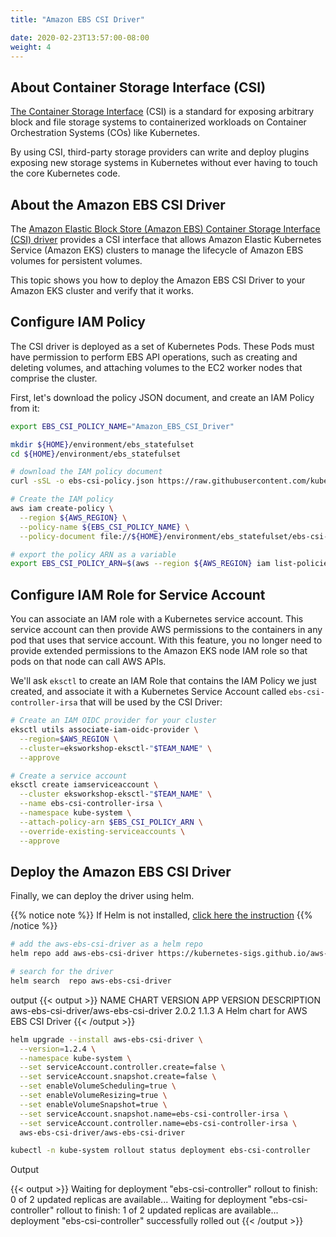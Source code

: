 ```yaml
---
title: "Amazon EBS CSI Driver"

date: 2020-02-23T13:57:00-08:00
weight: 4
---
```

## About Container Storage Interface (CSI)

[The Container Storage Interface](https://github.com/container-storage-interface/spec/blob/master/spec.md) (CSI) is a standard for exposing arbitrary block and file storage systems to containerized workloads on Container Orchestration Systems (COs) like Kubernetes.

By using CSI, third-party storage providers can write and deploy plugins exposing new storage systems in Kubernetes without ever having to touch the core Kubernetes code.

## About the Amazon EBS CSI Driver

The [Amazon Elastic Block Store (Amazon EBS) Container Storage Interface (CSI) driver](https://github.com/kubernetes-sigs/aws-ebs-csi-driver) provides a CSI interface that allows Amazon Elastic Kubernetes Service (Amazon EKS) clusters to manage the lifecycle of Amazon EBS volumes for persistent volumes.

This topic shows you how to deploy the Amazon EBS CSI Driver to your Amazon EKS cluster and verify that it works.

## Configure IAM Policy

The CSI driver is deployed as a set of Kubernetes Pods. These Pods must have permission to perform EBS API operations, such as creating and deleting volumes, and attaching volumes to the EC2 worker nodes that comprise the cluster.

First, let's download the policy JSON document, and create an IAM Policy from it:

```sh
export EBS_CSI_POLICY_NAME="Amazon_EBS_CSI_Driver"

mkdir ${HOME}/environment/ebs_statefulset
cd ${HOME}/environment/ebs_statefulset

# download the IAM policy document
curl -sSL -o ebs-csi-policy.json https://raw.githubusercontent.com/kubernetes-sigs/aws-ebs-csi-driver/master/docs/example-iam-policy.json

# Create the IAM policy
aws iam create-policy \
  --region ${AWS_REGION} \
  --policy-name ${EBS_CSI_POLICY_NAME} \
  --policy-document file://${HOME}/environment/ebs_statefulset/ebs-csi-policy.json

# export the policy ARN as a variable
export EBS_CSI_POLICY_ARN=$(aws --region ${AWS_REGION} iam list-policies --query 'Policies[?PolicyName==`'$EBS_CSI_POLICY_NAME'`].Arn' --output text)
```

## Configure IAM Role for Service Account

You can associate an IAM role with a Kubernetes service account. This service account can then provide AWS permissions to the containers in any pod that uses that service account. With this feature, you no longer need to provide extended permissions to the Amazon EKS node IAM role so that pods on that node can call AWS APIs.

We'll ask `eksctl` to create an IAM Role that contains the IAM Policy we just created, and associate it with a Kubernetes Service Account called `ebs-csi-controller-irsa` that will be used by the CSI Driver:

```sh
# Create an IAM OIDC provider for your cluster
eksctl utils associate-iam-oidc-provider \
  --region=$AWS_REGION \
  --cluster=eksworkshop-eksctl-"$TEAM_NAME" \
  --approve

# Create a service account
eksctl create iamserviceaccount \
  --cluster eksworkshop-eksctl-"$TEAM_NAME" \
  --name ebs-csi-controller-irsa \
  --namespace kube-system \
  --attach-policy-arn $EBS_CSI_POLICY_ARN \
  --override-existing-serviceaccounts \
  --approve
```

## Deploy the Amazon EBS CSI Driver

Finally, we can deploy the driver using helm.

{{% notice note %}}
If Helm is not installed, [click here the instruction](/samen/060_helm/helm_intro/install/)
{{% /notice %}}

```sh
# add the aws-ebs-csi-driver as a helm repo
helm repo add aws-ebs-csi-driver https://kubernetes-sigs.github.io/aws-ebs-csi-driver

# search for the driver
helm search  repo aws-ebs-csi-driver
```

output
{{< output >}}
NAME                                    CHART VERSION   APP VERSION     DESCRIPTION
aws-ebs-csi-driver/aws-ebs-csi-driver   2.0.2           1.1.3           A Helm chart for AWS EBS CSI Driver
{{< /output >}}

```sh
helm upgrade --install aws-ebs-csi-driver \
  --version=1.2.4 \
  --namespace kube-system \
  --set serviceAccount.controller.create=false \
  --set serviceAccount.snapshot.create=false \
  --set enableVolumeScheduling=true \
  --set enableVolumeResizing=true \
  --set enableVolumeSnapshot=true \
  --set serviceAccount.snapshot.name=ebs-csi-controller-irsa \
  --set serviceAccount.controller.name=ebs-csi-controller-irsa \
  aws-ebs-csi-driver/aws-ebs-csi-driver

kubectl -n kube-system rollout status deployment ebs-csi-controller
```

Output

{{< output >}}
Waiting for deployment "ebs-csi-controller" rollout to finish: 0 of 2 updated replicas are available...
Waiting for deployment "ebs-csi-controller" rollout to finish: 1 of 2 updated replicas are available...
deployment "ebs-csi-controller" successfully rolled out
{{< /output >}}
